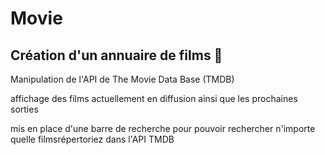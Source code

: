 # Movie

## Création d'un annuaire de films 🍿  

Manipulation de l'API de  The Movie Data Base (TMDB) 

affichage des films actuellement en diffusion  ainsi que les prochaines sorties 

mis en place d'une barre de recherche pour pouvoir rechercher n'importe quelle filmsrépertoriez dans l'API TMDB
